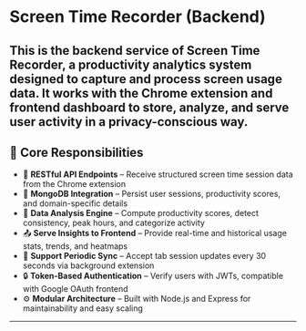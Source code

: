 # Screen Time Recorder (Backend)

This is the backend service of **Screen Time Recorder**, a productivity analytics system designed to capture and process screen usage data. It works with the Chrome extension and frontend dashboard to store, analyze, and serve user activity in a privacy-conscious way.
---

## 🧠 Core Responsibilities

- 🔌 **RESTful API Endpoints** – Receive structured screen time session data from the Chrome extension
- 💾 **MongoDB Integration** – Persist user sessions, productivity scores, and domain-specific details
- 🧮 **Data Analysis Engine** – Compute productivity scores, detect consistency, peak hours, and categorize activity
- 📤 **Serve Insights to Frontend** – Provide real-time and historical usage stats, trends, and heatmaps
- 🔁 **Support Periodic Sync** – Accept tab session updates every 30 seconds via background extension
- 🔒 **Token-Based Authentication** – Verify users with JWTs, compatible with Google OAuth frontend
- ⚙️ **Modular Architecture** – Built with Node.js and Express for maintainability and easy scaling



---
